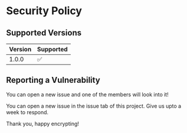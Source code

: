 # Security Policy

## Supported Versions

| Version | Supported          |
| ------- | ------------------ |
| 1.0.0   | :white_check_mark: |

## Reporting a Vulnerability

You can open a new issue and one of the members will look into it!

You can open a new issue in the issue tab of this project. Give us upto a week to respond.

Thank you, happy encrypting!
